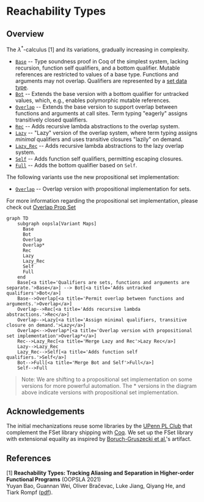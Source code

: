 # Reachability Types

## Overview

The $λ^*$-calculus [1] and its variations, gradually increasing in complexity.

* [`Base`](lambda_star_base) -- Type soundness proof in Coq of the simplest system, lacking recursion, function self qualifiers, and a bottom qualifier. Mutable references are restricted to values of a base type. Functions and arguments may not overlap. Qualifiers are represented by a [set data type](https://coq.inria.fr/distrib/current/stdlib/Coq.FSets.FSetInterface.html).
* [`Bot`](lambda_star_bot) -- Extends the base version with a bottom qualifier for untracked values, which, e.g., enables polymorphic mutable references.
* [`Overlap`](lambda_star_overlap) -- Extends the base version to support overlap between functions and arguments at call sites.
Term typing "eagerly" assigns transitively closed qualifiers.
* [`Rec`](lambda_star_overlap_rec) -- Adds recursive lambda abstractions to the overlap system.
* [`Lazy`](lambda_star_overlap_lazy) -- "Lazy" version of the overlap system, where term typing assigns _minimal_ qualifiers and uses
transitive closures "lazily" on demand.
* [`Lazy_Rec`](lambda_star_overlap_lazy_rec) -- Adds recursive lambda abstractions to the lazy overlap system.
* [`Self`](lambda_star_overlap_lazy_rec_self) -- Adds function self qualifiers, permitting escaping closures.
* [`Full`](lambda_star_full) -- Adds the bottom qualifier based on `Self`.

The following variants use the new propositional set implementation:
* [`Overlap`](lambda_star_overlap_prop_set) -- Overlap version with propositional implementation for sets.

For more information regarding the propositional set implementation, please check out [Overlap Prop Set](lambda_star_overlap_prop_set/README.md)

```mermaid
graph TD
    subgraph oopsla[Variant Maps]
      Base
      Bot
      Overlap
      Overlap*
      Rec
      Lazy
      Lazy_Rec
      Self
      Full
    end
    Base[<a title='Qualifiers are sets, functions and arguments are separate.'>Base</a>] --> Bot[<a title='Adds untracked qualifiers'>Bot</a>]
    Base-->Overlap[<a title='Permit overlap between functions and arguments.'>Overlap</a>]
    Overlap-->Rec[<a title='Adds recursive lambda abstractions.'>Rec</a>]
    Overlap-->Lazy[<a title='Assign minimal qualifiers, transitive closure on demand.'>Lazy</a>]
    Overlap<-->Overlap*[<a title='Overlap version with propositional set implementation'>Overlap*</a>]
    Rec-->Lazy_Rec[<a title='Merge Lazy and Rec'>Lazy Rec</a>]
    Lazy-->Lazy_Rec
    Lazy_Rec-->Self[<a title='Adds function self qualifiers.'>Self</a>]
    Bot-->Full[<a title='Merge Bot and Self'>Full</a>]
    Self-->Full
```

> Note: We are shifting to a propositional set implementation on some versions for more powerful automation.  The * versions in the diagram above indicate versions with propositional set implementation.

## Acknowledgements

The initial mechanizations reuse some libraries by the [UPenn PL Club](https://www.cis.upenn.edu/~plclub/popl08-tutorial/code/index.html) that complement the FSet library shipping with [Coq](https://coq.inria.fr/distrib/current/stdlib/Coq.FSets.FSetInterface.html). We set up the FSet library with extensional equality as inspired by [Boruch-Gruszecki et al.](https://arxiv.org/abs/2105.11896)'s artifact.

## References

[1] **Reachability Types: Tracking Aliasing and Separation in Higher-order Functional Programs** (OOPSLA 2021)</br>
Yuyan Bao, Guannan Wei, Oliver Bračevac, Luke Jiang, Qiyang He, and Tiark Rompf
([pdf](https://dl.acm.org/doi/10.1145/3485516)).
